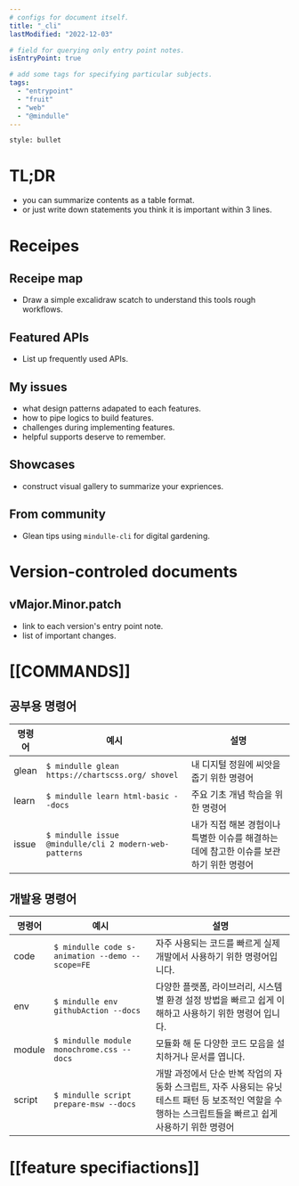 ```yaml
---
# configs for document itself.
title: "_cli"
lastModified: "2022-12-03"

# field for querying only entry point notes.
isEntryPoint: true

# add some tags for specifying particular subjects.
tags:
  - "entrypoint"
  - "fruit"
  - "web"
  - "@mindulle"
---
```

```toc
style: bullet
```

# TL;DR
- you can summarize contents as a table format.
- or just write down statements you think it is important within 3 lines.

# Receipes
## Receipe map
- Draw a simple excalidraw scatch to understand this tools rough workflows.

## Featured APIs
- List up frequently used APIs.

## My issues
- what design patterns adapated to each features.
- how to pipe logics to build features.
- challenges during implementing features.
- helpful supports deserve to remember.

## Showcases
- construct visual gallery to summarize your expriences.

## From community
- Glean tips using `mindulle-cli` for digital gardening.

# Version-controled documents
## vMajor.Minor.patch
- link to each version's entry point note.
- list of important changes.




# [[COMMANDS]]
## 공부용 명령어
| 명령어 | 예시                                                   | 설명                                     |
| ------ | ------------------------------------------------------ | ---------------------------------------- |
| glean  | `$ mindulle glean https://chartscss.org/ shovel`       | 내 디지털 정원에 씨앗을 줍기 위한 명령어 |
| learn  | `$ mindulle learn html-basic --docs`                   | 주요 기초 개념 학습을 위한 명령어        |
| issue  | `$ mindulle issue @mindulle/cli 2 modern-web-patterns` | 내가 직접 해본 경험이나 특별한 이슈를 해결하는 데에 참고한 이슈를 보관하기 위한 명령어                                         |

## 개발용 명령어
| 명령어 | 예시                                            | 설명                                                                                                    |
| ------ | ----------------------------------------------- | ------------------------------------------------------------------------------------------------------- |
| code   | `$ mindulle code s-animation --demo --scope=FE` | 자주 사용되는 코드를 빠르게 실제 개발에서 사용하기 위한 명령어입니다.                                   |
| env    | `$ mindulle env githubAction --docs`            | 다양한 플랫폼, 라이브러리, 시스템 별 환경 설정 방법을 빠르고 쉽게 이해하고 사용하기 위한 명령어 입니다. |
| module | `$ mindulle module monochrome.css --docs`       | 모듈화 해 둔 다양한 코드 모음을 설치하거나 문서를 엽니다.                                               |
| script | `$ mindulle script prepare-msw --docs`          | 개발 과정에서 단순 반복 작업의 자동화 스크립트, 자주 사용되는 유닛 테스트 패턴 등 보조적인 역할을 수행하는 스크립트들을 빠르고 쉽게 사용하기 위한 명령어                                                                                                        |

# [[feature specifiactions]]